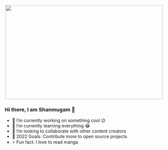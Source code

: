 
<div id="header" align="center">
  <img src="https://media.giphy.com/media/R03zWv5p1oNSQd91EP/giphy.gif" height="300" width="500"/>
</div>


### Hi there, I am Shanmugam 👋


- 🔭 I’m currently working on something cool 😉
- 🌱 I’m currently learning everything 😂
- 👯 I’m looking to collaborate with other content creators
- 🎯 2022 Goals: Contribute more to open source projects
- ⚡ Fun fact: I love to read manga


